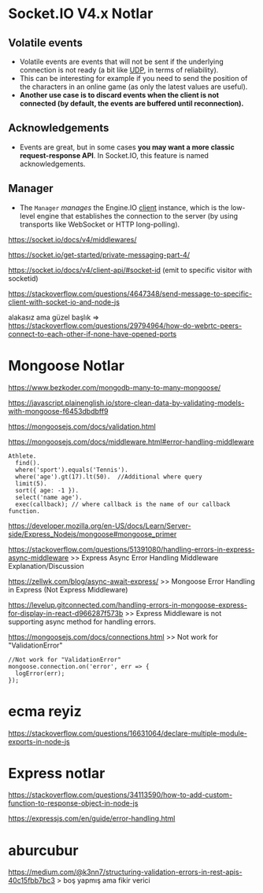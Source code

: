 # Socket.IO V4.x Notlar

## Volatile events
- Volatile events are events that will not be sent if the underlying connection is not ready (a bit like [UDP](https://fr.wikipedia.org/wiki/User_Datagram_Protocol), in terms of reliability).
- This can be interesting for example if you need to send the position of the characters in an online game (as only the latest values are useful).
- **Another use case is to discard events when the client is not connected (by default, the events are buffered until reconnection).**

## Acknowledgements
- Events are great, but in some cases **you may want a more classic request-response API**. In Socket.IO, this feature is named acknowledgements.

## Manager
- The `Manager`  _manages_ the Engine.IO [client](https://github.com/socketio/engine.io-client/) instance, which is the low-level engine that establishes the connection to the server (by using transports like WebSocket or HTTP long-polling).

https://socket.io/docs/v4/middlewares/

https://socket.io/get-started/private-messaging-part-4/

https://socket.io/docs/v4/client-api/#socket-id (emit to specific visitor with socketid)

https://stackoverflow.com/questions/4647348/send-message-to-specific-client-with-socket-io-and-node-js

alakasız ama güzel başlık => https://stackoverflow.com/questions/29794964/how-do-webrtc-peers-connect-to-each-other-if-none-have-opened-ports

# Mongoose Notlar
https://www.bezkoder.com/mongodb-many-to-many-mongoose/

https://javascript.plainenglish.io/store-clean-data-by-validating-models-with-mongoose-f6453dbdbff9

https://mongoosejs.com/docs/validation.html

https://mongoosejs.com/docs/middleware.html#error-handling-middleware
```
Athlete.
  find().
  where('sport').equals('Tennis').
  where('age').gt(17).lt(50).  //Additional where query
  limit(5).
  sort({ age: -1 }).
  select('name age').
  exec(callback); // where callback is the name of our callback function.
```
https://developer.mozilla.org/en-US/docs/Learn/Server-side/Express_Nodejs/mongoose#mongoose_primer

https://stackoverflow.com/questions/51391080/handling-errors-in-express-async-middleware >> Express Async Error Handling Middleware Explanation/Discussion

https://zellwk.com/blog/async-await-express/ >> Mongoose Error Handling in Express (Not Express Middleware)

https://levelup.gitconnected.com/handling-errors-in-mongoose-express-for-display-in-react-d966287f573b >> Express Middleware is not supporting async method for handling errors.

https://mongoosejs.com/docs/connections.html >> Not work for "ValidationError"
```
//Not work for "ValidationError"
mongoose.connection.on('error', err => {
  logError(err);
});
```
# ecma reyiz

https://stackoverflow.com/questions/16631064/declare-multiple-module-exports-in-node-js
# Express notlar

https://stackoverflow.com/questions/34113590/how-to-add-custom-function-to-response-object-in-node-js

https://expressjs.com/en/guide/error-handling.html

# aburcubur

https://medium.com/@k3nn7/structuring-validation-errors-in-rest-apis-40c15fbb7bc3 > boş yapmış ama fikir verici
